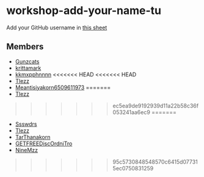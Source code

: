 # workshop-add-your-name-tu

Add your GitHub username in [this sheet](https://docs.google.com/spreadsheets/d/1iTezACN2ka--zkFGySf-LzqwAlJjcsjDpvpHEkKJ8dg/edit#gid=0)

## Members
- [Gunzcats](https://github.com/Gunzcats)
- [krittamark](https://github.com/krittamark)
- [kkmxpphnnnn](https://github.com/kkmxpphnnnn)
<<<<<<< HEAD
<<<<<<< HEAD
- [Tlezz](https://github.com/Tlezz)
- [Meantisiyakorn6509611973](https://github.com/Meantisiyakorn6509611973)
=======
- [Tlezz](https://github.com/Tlezz)
>>>>>>> ec5ea9de9192939d11a22b58c36f053241aa6ec9
=======
- [Ssswdrs](https://www.google.co.th/)
- [Tlezz](https://github.com/Tlezz)
- [TarThanakorn](https://github.com/TarThanakorn)
- [GETFREEDiscOrdniTro](https://github.com/KittichotMonton)
- [NineMzz](https://github.com/NineMzz)
>>>>>>> 95c5730848548570c6415d077315ec0750831259
